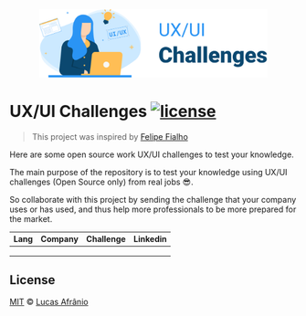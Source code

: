 <p align="center"><img src="./UXUI%20Challenge.png" alt="Challenge Accepted" width="400"></p>

# **UX/UI Challenges** [![license](https://img.shields.io/github/license/felipefialho/frontend-challenges.svg)](/license)

> This project was inspired by [Felipe Fialho](https://github.com/felipefialho/frontend-challenges)

Here are some open source work UX/UI challenges to test your knowledge.

The main purpose of the repository is to test your knowledge using UX/UI challenges (Open Source only) from real jobs 😎.

So collaborate with this project by sending the challenge that your company uses or has used, and thus help more professionals to be more prepared for the market.

| Lang | Company | Challenge | Linkedin |
|:----:|:-------:|:---------:|:--------:|
|      |         |           |          |
|      |         |           |          |
|      |         |           |          |

## **License**

[MIT](/license) &copy; [Lucas Afrânio](https://www.linkedin.com/in/lucas-afranio/)